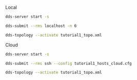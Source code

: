 
Local

```bash
dds-server start -s

dds-submit --rms localhost -n 6

dds-topology --activate tutorial1_topo.xml
```

Cloud

```bash
dds-server start -s

dds-submit --rms ssh --config tutorial1_hosts_cloud.cfg

dds-topology --activate tutorial1_topo.xml
```

